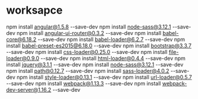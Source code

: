 # worksapce


npm install angular@1.5.8 --save-dev
npm install node-sass@3.12.1 --save-dev
npm install angular-ui-router@0.3.2 --save-dev
npm install babel-core@6.18.2 --save-dev
npm install babel-loader@6.2.7 --save-dev
npm install babel-preset-es2015@6.18.0 --save-dev
npm install bootstrap@3.3.7 --save-dev
npm install css-loader@0.25.0 --save-dev
npm install file-loader@0.9.0 --save-dev
npm install html-loader@0.4.4 --save-dev
npm install jquery@3.1.1 --save-dev
npm install node-sass@3.12.1 --save-dev
npm install path@0.12.7 --save-dev
npm install sass-loader@4.0.2 --save-dev
npm install style-loader@0.13.1 --save-dev
npm install url-loader@0.5.7 --save-dev
npm install webpack@1.13.3 --save-dev
npm install webpack-dev-server@1.16.2 --save-dev